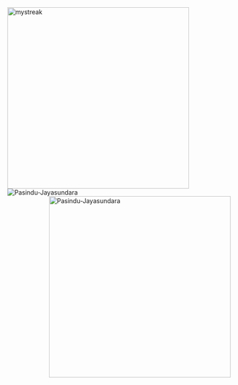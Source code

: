 
<img align="left" src="https://github-readme-streak-stats.herokuapp.com/?user=Pasindu-Jayasundara&layout=compact" alt="mystreak" width="410"/>
<img align="center" src="https://github-readme-stats.vercel.app/api/top-langs?username=Pasindu-Jayasundara&show_icons=true&locale=en&layout=compact" alt="Pasindu-Jayasundara" />
<img align="right" src="https://github-readme-stats.vercel.app/api?username=Pasindu-Jayasundara&show_icons=true&locale=en&layout=compact" alt="Pasindu-Jayasundara" width="410" />

